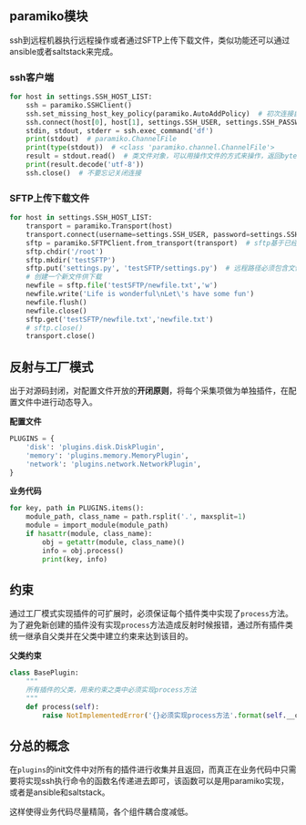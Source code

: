 ## paramiko模块
ssh到远程机器执行远程操作或者通过SFTP上传下载文件，类似功能还可以通过ansible或者saltstack来完成。
### ssh客户端
```python
for host in settings.SSH_HOST_LIST:
    ssh = paramiko.SSHClient()
    ssh.set_missing_host_key_policy(paramiko.AutoAddPolicy)  # 初次连接自动信任
    ssh.connect(host[0], host[1], settings.SSH_USER, settings.SSH_PASSWORD)
    stdin, stdout, stderr = ssh.exec_command('df')
    print(stdout)  # paramiko.ChannelFile
    print(type(stdout))  # <class 'paramiko.channel.ChannelFile'>
    result = stdout.read()  # 类文件对象，可以用操作文件的方式来操作，返回bytes类型
    print(result.decode('utf-8'))
    ssh.close()  # 不要忘记关闭连接
```

### SFTP上传下载文件
```python
for host in settings.SSH_HOST_LIST:
    transport = paramiko.Transport(host)
    transport.connect(username=settings.SSH_USER, password=settings.SSH_PASSWORD)
    sftp = paramiko.SFTPClient.from_transport(transport)  # sftp基于已经建立链接的transport层ssh协议
    sftp.chdir('/root')
    sftp.mkdir('testSFTP')
    sftp.put('settings.py', 'testSFTP/settings.py')  # 远程路径必须包含文件名
    # 创建一个新文件供下载
    newfile = sftp.file('testSFTP/newfile.txt','w')
    newfile.write('Life is wonderful\nLet\'s have some fun')
    newfile.flush()
    newfile.close()
    sftp.get('testSFTP/newfile.txt','newfile.txt')
    # sftp.close()
    transport.close()
```

## 反射与工厂模式
出于对源码封闭，对配置文件开放的**开闭原则**，将每个采集项做为单独插件，在配置文件中进行动态导入。

**配置文件**
```python
PLUGINS = {
    'disk': 'plugins.disk.DiskPlugin',
    'memory': 'plugins.memory.MemoryPlugin',
    'network': 'plugins.network.NetworkPlugin',
}
```
**业务代码**
```python
for key, path in PLUGINS.items():
    module_path, class_name = path.rsplit('.', maxsplit=1)
    module = import_module(module_path)
    if hasattr(module, class_name):
        obj = getattr(module, class_name)()
        info = obj.process()
        print(key, info)
```

## 约束
通过工厂模式实现插件的可扩展时，必须保证每个插件类中实现了`process`方法。
为了避免新创建的插件没有实现`process`方法造成反射时候报错，通过所有插件类统一继承自父类并在父类中建立约束来达到该目的。

**父类约束**
```python
class BasePlugin:
    """
    所有插件的父类，用来约束之类中必须实现process方法
    """
    def process(self):
        raise NotImplementedError('{}必须实现process方法'.format(self.__class__.__name__))
```

## 分总的概念
在`plugins`的init文件中对所有的插件进行收集并且返回，而真正在业务代码中只需要将实现ssh执行命令的函数名传递进去即可，该函数可以是用paramiko实现，
或者是ansible和saltstack。

这样使得业务代码尽量精简，各个组件耦合度减低。
